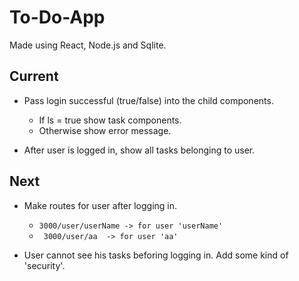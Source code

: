 # To-Do-App

Made using React, Node.js and Sqlite.

## Current
- Pass login successful (true/false) into the child components.
    - If ls = true show task components.
    - Otherwise show error message.


- After user is logged in, show all tasks belonging to user.

## Next

- Make routes for user after logging in. 
    - ``` 3000/user/userName -> for user 'userName' ```
    - ``` 3000/user/aa  -> for user 'aa'```

- User cannot see his tasks beforing logging in. Add some kind of 'security'.
